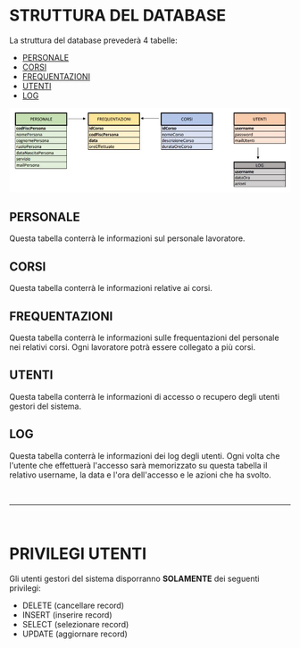 # STRUTTURA DEL DATABASE

La struttura del database prevederà 4 tabelle:
* [PERSONALE](#PERSONALE)
* [CORSI](#CORSI)
* [FREQUENTAZIONI](#FREQUENTAZIONI)
* [UTENTI](#UTENTI)
* [LOG](#LOG)

![ ](https://github.com/Enrypase/AreaLab/blob/main/Immagini/Database/Database.JPG)

## PERSONALE
Questa tabella conterrà le informazioni sul personale lavoratore.

## CORSI
Questa tabella conterrà le informazioni relative ai corsi.

## FREQUENTAZIONI
Questa tabella conterrà le informazioni sulle frequentazioni del personale nei relativi
corsi. Ogni lavoratore potrà essere collegato a più corsi.

## UTENTI
Questa tabella conterrà le informazioni di accesso o recupero degli utenti gestori
del sistema.

## LOG
Questa tabella conterrà le informazioni dei log degli utenti. Ogni volta che l'utente che effettuerà l'accesso
sarà memorizzato su questa tabella il relativo username, la data e l'ora dell'accesso e le azioni che ha svolto.

<br>
<hr>
<br>

# PRIVILEGI UTENTI
Gli utenti gestori del sistema disporranno **SOLAMENTE** dei seguenti privilegi:
* DELETE (cancellare record)
* INSERT (inserire record)
* SELECT (selezionare record)
* UPDATE (aggiornare record)
